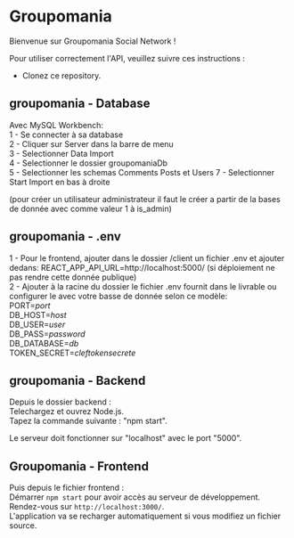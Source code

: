 # Groupomania
Bienvenue sur Groupomania Social Network !   

Pour utiliser correctement l'API, veuillez suivre ces instructions :  

 - Clonez ce repository.   

 ## groupomania - Database  
 Avec MySQL Workbench:  
 1 - Se connecter à sa database  
 2 - Cliquer sur Server dans la barre de menu  
 3 - Selectionner Data Import  
 4 - Selectionner le dossier groupomaniaDb  
 5 - Selectionner les schemas Comments Posts et Users
 7 - Selectionner Start Import en bas à droite  
 
 (pour créer un utilisateur administrateur il faut le créer a partir de la bases de donnée avec comme valeur 1 à is_admin)

 ## groupomania - .env  
1 - Pour le frontend, ajouter dans le dossier /client un fichier .env et ajouter dedans: REACT_APP_API_URL=http://localhost:5000/ (si déploiement ne pas rendre cette donnée publique)  
2 - Ajouter à la racine du dossier le fichier .env fournit dans le livrable ou configurer le avec votre basse de donnée selon ce modèle:  
PORT=*port*  
DB_HOST=*host*  
DB_USER=*user*  
DB_PASS=*password*  
DB_DATABASE=*db*  
TOKEN_SECRET=*cleftokensecrete*  

 ## groupomania - Backend  
Depuis le dossier backend :  
Telechargez et ouvrez Node.js.   
Tapez la commande suivante : "npm start".   

Le serveur doit fonctionner sur "localhost" avec le port "5000".  

## Groupomania - Frontend  
Puis depuis le fichier frontend :  
Démarrer `npm start` pour avoir accès au serveur de développement.   
Rendez-vous sur `http://localhost:3000/`.   
L'application va se recharger automatiquement si vous modifiez un fichier source.  